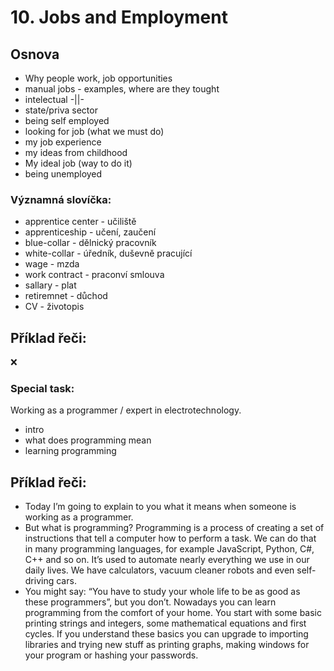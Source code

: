 # 10. Jobs and Employment
  
## Osnova

* Why people work, job opportunities
* manual jobs - examples, where are they tought
* intelectual -||-
* state/priva sector
* being self employed
* looking for job (what we must do)
* my job experience
* my ideas from childhood
* My ideal job (way to do it)
* being unemployed

### Významná slovíčka:
* apprentice center - učiliště
* apprenticeship - učení, zaučení
* blue-collar - dělnický pracovník 
* white-collar - úředník, duševně pracující 
* wage - mzda
* work contract - praconví smlouva 
* sallary - plat
* retiremnet - důchod 
* CV - životopis 


## Příklad řeči:
❌


### Special task:
Working as a programmer / expert in electrotechnology.

* intro
* what does programming mean
* learning programming
  
## Příklad řeči:
* Today I’m going to explain to you what it means when someone is working as a programmer.
* But what is programming? Programming is a process of creating a set of instructions that tell a computer how to perform a task. We can do that in many programming languages, for example JavaScript, Python, C#, C++ and so on. It’s used to automate nearly everything we use in our daily lives. We have calculators, vacuum cleaner robots and even self-driving cars.
* You might say: “You have to study your whole life to be as good as these programmers”, but you don’t. Nowadays you can learn programming from the comfort of your home. You start with some basic printing strings and integers, some mathematical equations and first cycles. If you understand these basics you can upgrade to importing libraries and trying new stuff as printing graphs, making windows for your program or hashing your passwords.